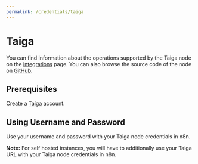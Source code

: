 ```yaml
---
permalink: /credentials/taiga
---
```


# Taiga

You can find information about the operations supported by the Taiga node on the [integrations](https://n8n.io/integrations/n8n-nodes-base.taiga) page. You can also browse the source code of the node on [GitHub](https://github.com/n8n-io/n8n/tree/master/packages/nodes-base/nodes/Taiga).


## Prerequisites

Create a [Taiga](https://taiga.io/) account.

## Using Username and Password

Use your username and password with your Taiga node credentials in n8n.

**Note:** For self hosted instances, you will have to additionally use your Taiga URL with your Taiga node credentials in n8n.